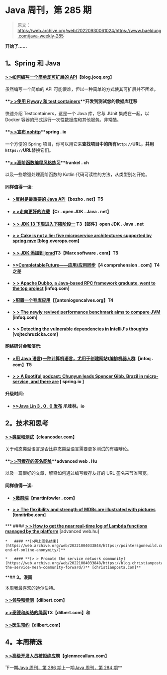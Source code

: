 # Java 周刊，第 285 期

> 原文：<https://web.archive.org/web/20220930061024/https://www.baeldung.com/java-weekly-285>

**开始了……**

## **1。Spring 和 Java**

#### **[> >如何编写一个简单却可扩展的 API](https://web.archive.org/web/20221004033848/https://blog.jooq.org/2019/06/06/how-to-write-a-simple-yet-extensible-api/)**【blog.jooq.org】

虽然编写一个简单的 API 可能很难，但以一种简单的方式使其可扩展并不困难。

#### **[> >使用 Flyway 和 test containers](https://web.archive.org/web/20221004033848/https://dev.to/frosnerd/testing-your-database-migrations-with-flyway-and-testcontainers-44fc)**开发到测试您的数据库迁移

快速介绍 Testcontainers，这是一个 Java 库，它与 JUnit 集成在一起，以 Docker 容器的形式运行一次性数据库和其他服务。非常酷。

#### **[> >宣布 nohttp](https://web.archive.org/web/20221004033848/https://spring.io/blog/2019/06/10/announcing-nohttp)**spring . io

一个方便的 Spring 项目，你可以用它来**查找项目中的所有`http://`URL，并用`https://`URL**替换它们。

#### **[> >高阶函数编程风格练习](https://web.archive.org/web/20221004033848/https://blog.frankel.ch/exercises-programming-style/5/)**frankel . ch

以及一些增强处理高阶函数的 Kotlin 代码可读性的方法，从类型别名开始。

#### **同样值得一读:**

*   #### **[>反射是最重要的 Java API](https://web.archive.org/web/20221004033848/https://techblog.bozho.net/reflection-is-the-most-important-java-api/)**【bozho . net】T5

*   #### **[> >走向更好的连载](https://web.archive.org/web/20221004033848/http://cr.openjdk.java.net/~briangoetz/amber/serialization.html)**【Cr . open JDK . Java . net】

*   #### **[> > JDK 13 下周进入下降阶段一](https://web.archive.org/web/20221004033848/https://mail.openjdk.java.net/pipermail/jdk-dev/2019-June/003051.html) T3【邮件】open JDK . Java . net**

*   #### **[> > Cake is not a lie: five microservice architectures supported by spring mvc](https://web.archive.org/web/20221004033848/https://blog.overops.com/java-microservices-the-cake-is-a-lie-but-you-cant-ignore-it/)** [blog.overops.com]

*   #### **[> > JDK 添加到 jcmd](https://web.archive.org/web/20221004033848/https://marxsoftware.blogspot.com/2019/06/jdk-13-jcmd-vmevents.html)T3【Marx software . com】T5**

*   #### **[>>CompletableFuture——应用/应用同步](https://web.archive.org/web/20221004033848/https://4comprehension.com/completablefuture-the-difference-between-thenapply-thenapplyasync/)**【4 comprehension . com】T4 之差

*   #### **[> > Apache Dubbo, a Java-based RPC framework graduate, went to the top project](https://web.archive.org/web/20221004033848/https://www.infoq.com/news/2019/06/apache-dubbo/?utm_campaign=infoq_content&utm_source=infoq&utm_medium=feed&utm_term=Java)** [infoq.com]

*   #### **[>配置一个夸库应用](https://web.archive.org/web/20221004033848/https://antoniogoncalves.org/2019/06/07/configuring-a-quarkus-application/)【【antoniogoncalves.org】T4**

*   #### **[> > The newly revived performance benchmark aims to compare JVM](https://web.archive.org/web/20221004033848/https://www.infoq.com/news/2019/06/renaissance-benchmark/?utm_campaign=infoq_content&utm_source=infoq&utm_medium=feed&utm_term=Java)** [infoq.com]

*   #### **[> > Detecting the vulnerable dependencies in IntelliJ's thoughts](https://web.archive.org/web/20221004033848/https://www.vojtechruzicka.com/idea-snyk-plugin/)** [vojtechruzicka.com]

#### **网络研讨会和演示:**

*   #### **[>用 Java 语言(一种计算机语言，尤用于创建网站)编排机器人群](https://web.archive.org/web/20221004033848/https://www.infoq.com/presentations/java-robot-swarms)**【infoq . com】T5

*   #### **[> > A Bootiful podcast: Chunyun leads Spencer Gibb, Brazil in micro-service, and there are](https://web.archive.org/web/20221004033848/https://spring.io/blog/2019/06/07/a-bootiful-podcast-spring-cloud-lead-spencer-gibb-on-microservices-brazil-and-more)** [ spring.io ]

#### **升级时间:**

*   #### **[>>Java Lin 3 . 0 . 0 发布](https://web.archive.org/web/20221004033848/https://javalin.io/news/javalin-3.0.0-stable)** 爪哇林。io

## **2。技术和思考**

#### **[> >类型和测试](https://web.archive.org/web/20221004033848/http://blog.cleancoder.com/uncle-bob/2019/06/08/TestsAndTypes.html)**【cleancoder.com】

关于动态类型语言是否比静态类型语言需要更多测试的有趣辩论。

#### **[> >可缓存的签名网址](https://web.archive.org/web/20221004033848/https://advancedweb.hu/2019/06/04/cacheable_signed_urls/)**advanced web . Hu

以及一篇很好的文章，解释如何通过编写缓存友好的 URL 签名来节省带宽。

#### **同样值得一读:**

*   #### **[>微前端](https://web.archive.org/web/20221004033848/https://martinfowler.com/articles/micro-frontends.html)**【martinfowler . com】

*   #### [**> > The flexibility and strength of MDBs are illustrated with pictures**](https://web.archive.org/web/20221004033848/https://www.tomitribe.com/blog/jms-mdb-overview/) **[tomitribe.com]**

***   #### **[> > How to get the near real-time log of Lambda functions managed by the platform](https://web.archive.org/web/20221004033848/https://advancedweb.hu/2019/06/11/terraform_lambda_logs/)** [advanced web.hu]

    *   #### **[>网上匿名结束](https://web.archive.org/web/20221004033848/https://pointersgonewild.com/2019/06/10/the-end-of-online-anonymity/)**

    *   #### **[> > Promote the service network community](https://web.archive.org/web/20221004033848/https://blog.christianposta.com/servicemesh/moving-the-service-mesh-community-forward/)** [christianposta.com]** 

 **## **3。漫画**

本周我最喜欢的迪尔伯特。

#### **[> >领导和猜测](https://web.archive.org/web/20221004033848/https://dilbert.com/strip/2019-06-11)**【dilbert.com】

#### **[> >泰德和纠结的绳索](https://web.archive.org/web/20221004033848/https://dilbert.com/strip/2019-06-08)T3【dilbert.com】和**

#### **[> >医生预约](https://web.archive.org/web/20221004033848/https://dilbert.com/strip/2019-06-06)**【dilbert.com】

## **4。本周精选**

#### **[> >高级开发人员被拒绝应聘](https://web.archive.org/web/20221004033848/https://glenmccallum.com/2019/05/14/senior-developers-rejected-jobs/)**【glenmccallum.com】

下一期[Java 周刊，第 286 期](/web/20221004033848/https://www.baeldung.com/java-weekly-286)上一期[Java 周刊，第 284 期](/web/20221004033848/https://www.baeldung.com/java-weekly-284)**